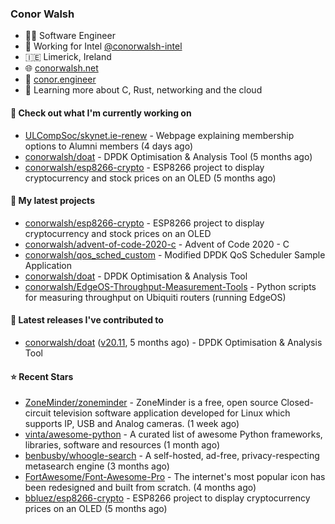 ### Conor Walsh
- 👷‍♂️ Software Engineer
- 🏢 Working for Intel [@conorwalsh-intel](https://github.com/conorwalsh-intel)
- 🇮🇪 Limerick, Ireland
- 🌐 [conorwalsh.net](https://conorwalsh.net)
- 📙 [conor.engineer](https://conor.engineer)
- 🌱 Learning more about C, Rust, networking and the cloud

#### 🔨 Check out what I'm currently working on

- [ULCompSoc/skynet.ie-renew](https://github.com/ULCompSoc/skynet.ie-renew) - Webpage explaining membership options to Alumni members (4 days ago)
- [conorwalsh/doat](https://github.com/conorwalsh/doat) - DPDK Optimisation &amp; Analysis Tool (5 months ago)
- [conorwalsh/esp8266-crypto](https://github.com/conorwalsh/esp8266-crypto) - ESP8266 project to display cryptocurrency and stock prices on an OLED (5 months ago)

#### 🌱 My latest projects

- [conorwalsh/esp8266-crypto](https://github.com/conorwalsh/esp8266-crypto) - ESP8266 project to display cryptocurrency and stock prices on an OLED
- [conorwalsh/advent-of-code-2020-c](https://github.com/conorwalsh/advent-of-code-2020-c) - Advent of Code 2020 - C
- [conorwalsh/qos_sched_custom](https://github.com/conorwalsh/qos_sched_custom) - Modified DPDK QoS Scheduler Sample Application
- [conorwalsh/doat](https://github.com/conorwalsh/doat) - DPDK Optimisation &amp; Analysis Tool
- [conorwalsh/EdgeOS-Throughput-Measurement-Tools](https://github.com/conorwalsh/EdgeOS-Throughput-Measurement-Tools) - Python scripts for measuring throughput on Ubiquiti routers (running EdgeOS)

#### 🔭 Latest releases I've contributed to

- [conorwalsh/doat](https://github.com/conorwalsh/doat) ([v20.11](https://github.com/conorwalsh/doat/releases/tag/v20.11), 5 months ago) - DPDK Optimisation &amp; Analysis Tool

#### ⭐ Recent Stars

- [ZoneMinder/zoneminder](https://github.com/ZoneMinder/zoneminder) - ZoneMinder is a free, open source Closed-circuit television software application developed for Linux which supports IP, USB and Analog cameras.  (1 week ago)
- [vinta/awesome-python](https://github.com/vinta/awesome-python) - A curated list of awesome Python frameworks, libraries, software and resources (1 month ago)
- [benbusby/whoogle-search](https://github.com/benbusby/whoogle-search) - A self-hosted, ad-free, privacy-respecting metasearch engine (3 months ago)
- [FortAwesome/Font-Awesome-Pro](https://github.com/FortAwesome/Font-Awesome-Pro) - The internet&#39;s most popular icon has been redesigned and built from scratch. (4 months ago)
- [bbluez/esp8266-crypto](https://github.com/bbluez/esp8266-crypto) - ESP8266 project to display cryptocurrency prices on an OLED (5 months ago)
